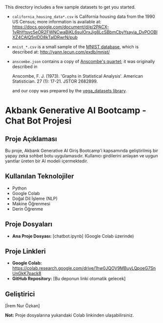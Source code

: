 This directory includes a few sample datasets to get you started.

*   `california_housing_data*.csv` is California housing data from the 1990 US
    Census; more information is available at:
    https://docs.google.com/document/d/e/2PACX-1vRhYtsvc5eOR2FWNCwaBiKL6suIOrxJig8LcSBbmCbyYsayia_DvPOOBlXZ4CAlQ5nlDD8kTaIDRwrN/pub

*   `mnist_*.csv` is a small sample of the
    [MNIST database](https://en.wikipedia.org/wiki/MNIST_database), which is
    described at: http://yann.lecun.com/exdb/mnist/

*   `anscombe.json` contains a copy of
    [Anscombe's quartet](https://en.wikipedia.org/wiki/Anscombe%27s_quartet); it
    was originally described in

    Anscombe, F. J. (1973). 'Graphs in Statistical Analysis'. American
    Statistician. 27 (1): 17-21. JSTOR 2682899.

    and our copy was prepared by the
    [vega_datasets library](https://github.com/altair-viz/vega_datasets/blob/4f67bdaad10f45e3549984e17e1b3088c731503d/vega_datasets/_data/anscombe.json).
    
# Akbank Generative AI Bootcamp - Chat Bot Projesi

## Proje Açıklaması
Bu proje, Akbank Generative AI Giriş Bootcamp'i kapsamında geliştirilmiş bir yapay zeka sohbet botu uygulamasıdır. Kullanıcı girdilerini anlayan ve uygun yanıtlar üreten bir AI modeli içermektedir.

##  Kullanılan Teknolojiler
- Python
- Google Colab
- Doğal Dil İşleme (NLP)
- Makine Öğrenmesi
- Derin Öğrenme

## Proje Dosyaları
- **Ana Proje Dosyası:** [chatbot.ipynb] (Google Colab üzerinde)

##  Proje Linkleri
- **Google Colab:** https://colab.research.google.com/drive/1hw0JQOV9MBuyLQpoeG7SnUnGkK7pack8
- **GitHub Repository:** [Bu deponun linki otomatik gelecek]

##  Geliştirici
[İrem Nur Özkan]

**Not:** Proje dosyalarına yukarıdaki Colab linkinden ulaşabilirsiniz.
